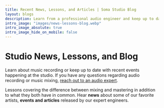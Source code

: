 ```yaml
---
title: Recent News, Lessons, and Articles | Soma Studio Blog
layout: blogs
description: Learn from a professional audio engineer and keep up to date with recording studio news - Sounds Like Soma
intro_image: "images/news-lessons-blog.webp"
intro_image_absolute: true
intro_image_hide_on_mobile: false
---
```


# Studio News, Lessons, and Blog

Learn about music recording or keep up to date with recent events happening at the studio. If you have any questions regarding audio recording or music mixing, <a href="/contact/" target="Contact An Audio Expert">reach out to an audio expert</a>. 

Lessons covering the difference between mixing and mastering in addition to what they both have in common. Hear **news** about some of our favorite artists, **events and articles** released by our expert engineers.